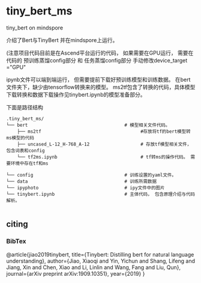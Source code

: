# tiny_bert_ms
tiny_bert on mindspore

介绍了Bert与TinyBert 并在mindspore上运行。


(注意项目代码目前是在Ascend平台运行的代码， 如果需要在GPU运行， 需要在代码的 预训练蒸馏config部分 和 任务蒸馏config部分 
手动修改device_target ="GPU"  

ipynb文件可以端到端运行， 但需要提前下载好预训练模型和训练数据。 在bert文件夹下，缺少由tensorflow转换来的模型。
ms2tf包含了转换的代码，具体模型下载转换和数据下载操作见tinybert.ipynb的模型准备部分。

下面是路径结构

```
.tiny_bert_ms/
└── bert                                    # 模型相关文件代码。
    ├── ms2tf                                     #存放将tf的bert模型转ms模型的代码
    ├── uncased_L-12_H-768_A-12                   # 存放tf模型相关文件，包含词表和config
    └── tf2ms.ipynb                               # tf转ms的操作代码。 需要环境中存在tf和ms
    
└── config                                  # 训练设置的yaml文件。
└── data                                    # 训练所需数据
└── ipyphoto                                # ipy文件中的图片
└── tinybert.ipynb                          # 主体代码， 包含原理介绍与代码解析。


```

## citing
### BibTex


@article{jiao2019tinybert,
  title={Tinybert: Distilling bert for natural language understanding},
  author={Jiao, Xiaoqi and Yin, Yichun and Shang, Lifeng and Jiang, Xin and Chen, Xiao and Li, Linlin and Wang, Fang and Liu, Qun},
  journal={arXiv preprint arXiv:1909.10351},
  year={2019}
}
